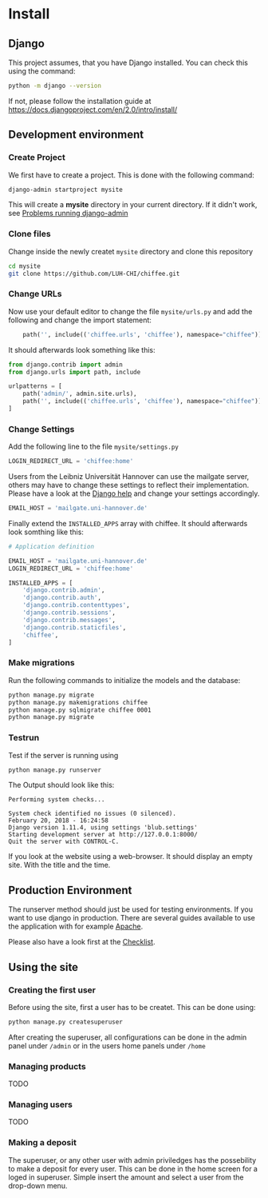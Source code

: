 # Install

## Django
This project assumes, that you have Django installed. You can check
this using the command:
```bash
python -m django --version
```

If not, please follow the installation guide at
https://docs.djangoproject.com/en/2.0/intro/install/

## Development environment

### Create Project
We first have to create a project. This is done with the following command:
```bash
django-admin startproject mysite
```

This will create a **mysite** directory in your current directory. If
it didn't work, see [Problems running django-admin](https://docs.djangoproject.com/en/2.0/faq/troubleshooting/#troubleshooting-django-admin)

### Clone files
Change inside the newly createt `mysite` directory and clone this repository

```bash
cd mysite
git clone https://github.com/LUH-CHI/chiffee.git
```

### Change URLs
Now use your default editor to change the file `mysite/urls.py` and add
the following and change the import statement:
```python
    path('', include(('chiffee.urls', 'chiffee'), namespace="chiffee")),
```

It should afterwards look something like this:
```python
from django.contrib import admin
from django.urls import path, include

urlpatterns = [
    path('admin/', admin.site.urls),
    path('', include(('chiffee.urls', 'chiffee'), namespace="chiffee")),
]
```

### Change Settings
Add the following line to the file `mysite/settings.py`
```python
LOGIN_REDIRECT_URL = 'chiffee:home'
```

Users from the Leibniz Universität Hannover can use the mailgate
server, others may have to change these settings to reflect their
implementation. Please have a look at the
[Django help](https://docs.djangoproject.com/en/2.0/ref/settings/#std:setting-EMAIL_HOST)
and change your settings accordingly.
```python
EMAIL_HOST = 'mailgate.uni-hannover.de'
```

Finally extend the `INSTALLED_APPS` array with chiffee. It should
afterwards look somthing like this:
```python
# Application definition

EMAIL_HOST = 'mailgate.uni-hannover.de'
LOGIN_REDIRECT_URL = 'chiffee:home'

INSTALLED_APPS = [
    'django.contrib.admin',
    'django.contrib.auth',
    'django.contrib.contenttypes',
    'django.contrib.sessions',
    'django.contrib.messages',
    'django.contrib.staticfiles',
    'chiffee',
]
```

### Make migrations
Run the following commands to initialize the models and the database:
```bash
python manage.py migrate
python manage.py makemigrations chiffee
python manage.py sqlmigrate chiffee 0001
python manage.py migrate
```

### Testrun
Test if the server is running using
```bash
python manage.py runserver
```
The Output should look like this:

```
Performing system checks...

System check identified no issues (0 silenced).
February 20, 2018 - 16:24:58
Django version 1.11.4, using settings 'blub.settings'
Starting development server at http://127.0.0.1:8000/
Quit the server with CONTROL-C.
```

If you look at the website using a web-browser. It should display an
empty site. With the title and the time.

## Production Environment
The runserver method should just be used for testing environments. If
you want to use django in production. There are several guides
available to use the application with for example
[Apache](https://docs.djangoproject.com/en/2.0/howto/deployment/wsgi/modwsgi/).

Please also have a look first at the
[Checklist](https://docs.djangoproject.com/en/2.0/howto/deployment/checklist/).

## Using the site

### Creating the first user
Before using the site, first a user has to be createt. This can be done
using:

```bash
python manage.py createsuperuser
```

After creating the superuser, all configurations can be done in the
admin panel under `/admin` or in the users home panels under `/home`

### Managing products

TODO

### Managing users

TODO

### Making a deposit

The superuser, or any other user with admin priviledges has the
possebility to make a deposit for every user. This can be done in the
home screen for a loged in superuser. Simple insert the amount and
select a user from the drop-down menu.
